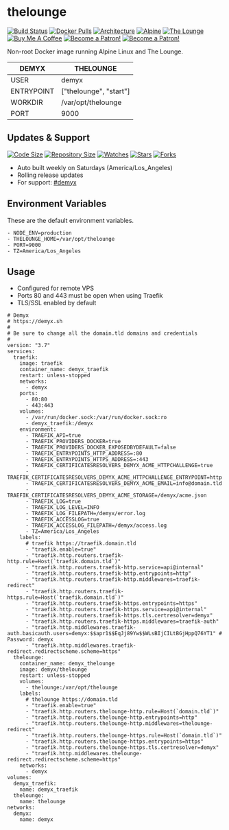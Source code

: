 # thelounge
[![Build Status](https://img.shields.io/travis/demyxco/thelounge?style=flat)](https://travis-ci.org/demyxco/thelounge)
[![Docker Pulls](https://img.shields.io/docker/pulls/demyx/thelounge?style=flat&color=blue)](https://hub.docker.com/r/demyx/thelounge)
[![Architecture](https://img.shields.io/badge/linux-amd64-important?style=flat&color=blue)](https://hub.docker.com/r/demyx/thelounge)
[![Alpine](https://img.shields.io/badge/alpine-3.11.2-informational?style=flat&color=blue)](https://hub.docker.com/r/demyx/thelounge)
[![The Lounge](https://img.shields.io/badge/thelounge-v4.0.0-informational?style=flat&color=blue)](https://hub.docker.com/r/demyx/thelounge)
[![Buy Me A Coffee](https://img.shields.io/badge/buy_me_coffee-$5-informational?style=flat&color=blue)](https://www.buymeacoffee.com/VXqkQK5tb)
[![Become a Patron!](https://img.shields.io/badge/become%20a%20patron-$5-informational?style=flat&color=blue)](https://www.patreon.com/bePatron?u=23406156)
[![Become a Patron!](https://img.shields.io/badge/become%20a%20patron-$5-informational?style=flat&color=blue)](https://www.patreon.com/bePatron?u=23406156)

Non-root Docker image running Alpine Linux and The Lounge.

DEMYX | THELOUNGE
--- | ---
USER | demyx
ENTRYPOINT | ["thelounge", "start"]
WORKDIR | /var/opt/thelounge
PORT | 9000

## Updates & Support
[![Code Size](https://img.shields.io/github/languages/code-size/demyxco/thelounge?style=flat&color=blue)](https://github.com/demyxco/thelounge)
[![Repository Size](https://img.shields.io/github/repo-size/demyxco/thelounge?style=flat&color=blue)](https://github.com/demyxco/thelounge)
[![Watches](https://img.shields.io/github/watchers/demyxco/thelounge?style=flat&color=blue)](https://github.com/demyxco/thelounge)
[![Stars](https://img.shields.io/github/stars/demyxco/thelounge?style=flat&color=blue)](https://github.com/demyxco/thelounge)
[![Forks](https://img.shields.io/github/forks/demyxco/thelounge?style=flat&color=blue)](https://github.com/demyxco/thelounge)

* Auto built weekly on Saturdays (America/Los_Angeles)
* Rolling release updates
* For support: [#demyx](https://webchat.freenode.net/?channel=#demyx)

## Environment Variables
These are the default environment variables.

```
- NODE_ENV=production
- THELOUNGE_HOME=/var/opt/thelounge
- PORT=9000
- TZ=America/Los_Angeles
```

## Usage
- Configured for remote VPS
- Ports 80 and 443 must be open when using Traefik
- TLS/SSL enabled by default

```
# Demyx
# https://demyx.sh
#
# Be sure to change all the domain.tld domains and credentials
#
version: "3.7"
services:
  traefik:
    image: traefik
    container_name: demyx_traefik
    restart: unless-stopped
    networks:
      - demyx
    ports:
      - 80:80
      - 443:443
    volumes:
      - /var/run/docker.sock:/var/run/docker.sock:ro
      - demyx_traefik:/demyx
    environment:
      - TRAEFIK_API=true
      - TRAEFIK_PROVIDERS_DOCKER=true
      - TRAEFIK_PROVIDERS_DOCKER_EXPOSEDBYDEFAULT=false
      - TRAEFIK_ENTRYPOINTS_HTTP_ADDRESS=:80
      - TRAEFIK_ENTRYPOINTS_HTTPS_ADDRESS=:443
      - TRAEFIK_CERTIFICATESRESOLVERS_DEMYX_ACME_HTTPCHALLENGE=true
      - TRAEFIK_CERTIFICATESRESOLVERS_DEMYX_ACME_HTTPCHALLENGE_ENTRYPOINT=http
      - TRAEFIK_CERTIFICATESRESOLVERS_DEMYX_ACME_EMAIL=info@domain.tld
      - TRAEFIK_CERTIFICATESRESOLVERS_DEMYX_ACME_STORAGE=/demyx/acme.json
      - TRAEFIK_LOG=true
      - TRAEFIK_LOG_LEVEL=INFO
      - TRAEFIK_LOG_FILEPATH=/demyx/error.log
      - TRAEFIK_ACCESSLOG=true
      - TRAEFIK_ACCESSLOG_FILEPATH=/demyx/access.log
      - TZ=America/Los_Angeles
    labels:
      # traefik https://traefik.domain.tld
      - "traefik.enable=true"
      - "traefik.http.routers.traefik-http.rule=Host(`traefik.domain.tld`)"
      - "traefik.http.routers.traefik-http.service=api@internal"
      - "traefik.http.routers.traefik-http.entrypoints=http"
      - "traefik.http.routers.traefik-http.middlewares=traefik-redirect"
      - "traefik.http.routers.traefik-https.rule=Host(`traefik.domain.tld`)"
      - "traefik.http.routers.traefik-https.entrypoints=https"
      - "traefik.http.routers.traefik-https.service=api@internal"
      - "traefik.http.routers.traefik-https.tls.certresolver=demyx"
      - "traefik.http.routers.traefik-https.middlewares=traefik-auth"
      - "traefik.http.middlewares.traefik-auth.basicauth.users=demyx:$$apr1$$EqJj89Yw$$WLsBIjCILtBGjHppQ76YT1" # Password: demyx
      - "traefik.http.middlewares.traefik-redirect.redirectscheme.scheme=https"
  thelounge:
    container_name: demyx_thelounge
    image: demyx/thelounge
    restart: unless-stopped
    volumes:
      - thelounge:/var/opt/thelounge
    labels:
      # thelounge https://domain.tld
      - "traefik.enable=true"
      - "traefik.http.routers.thelounge-http.rule=Host(`domain.tld`)"
      - "traefik.http.routers.thelounge-http.entrypoints=http"
      - "traefik.http.routers.thelounge-http.middlewares=thelounge-redirect"
      - "traefik.http.routers.thelounge-https.rule=Host(`domain.tld`)"
      - "traefik.http.routers.thelounge-https.entrypoints=https"
      - "traefik.http.routers.thelounge-https.tls.certresolver=demyx"
      - "traefik.http.middlewares.thelounge-redirect.redirectscheme.scheme=https"
    networks:
      - demyx
volumes:
  demyx_traefik:
    name: demyx_traefik
  thelounge:
    name: thelounge
networks:
  demyx:
    name: demyx
```
